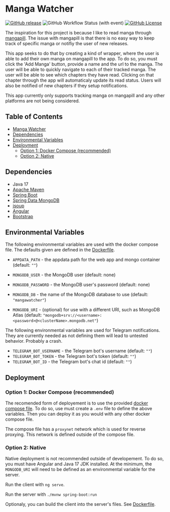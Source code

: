 # Manga Watcher

<!-- https://shields.io/badges -->
[![GitHub release](https://img.shields.io/github/v/release/tacticalminky/manga-watcher)](https://github.com/tacticalminky/manga-watcher/releases)
![GitHub Workflow Status (with event)](https://img.shields.io/github/actions/workflow/status/tacticalminky/manga-watcher/docker-publish.yml)
[![GitHub License](https://img.shields.io/github/license/tacticalminky/manga-watcher)](https://github.com/tacticalminky/manga-watcher/blob/master/LICENSE)

The inspiration for this project is because I like to read manga through [mangapill](https://mangapill.com). The issue with mangapill is that there is no easy way to keep track of specific manga or notifiy the user of new releases.

This app seeks to do that by creating a kind of wrapper, where the user is able to add their own manga on mangapill to the app. To do so, you must click the 'Add Manga' button, provide a name and the url to the manga. The user will be able to quickly navigate to each of their tracked manga. The user will be able to see which chapters they have read. Clicking on that chapter through the app will automaticaly update its read status. Users will also be notified of new chapters if they setup notifications.

This app currently only supports tracking manga on mangapill and any other platforms are not being considered.

## Table of Contents

* [Manga Watcher](#manga-watcher)
* [Dependencies](#dependencies)
* [Environmental Variables](#environmental-variables)
* [Deployment](#deployment)
    * [Option 1: Docker Compose (recommended)](#option-1-docker-compose-recommended)
    * [Option 2: Native](#option-2-native)

## Dependencies

* Java 17
* [Apache Maven](https://maven.apache.org)
* [Spring Boot](https://spring.io/projects/spring-boot)
* [Spring Data MongoDB](https://spring.io/projects/spring-data-mongodb)
* [jsoup](https://jsoup.org/)
* [Angular](https://angular.io/)
* [Bootstrap](https://getbootstrap.com/)

## Environmental Variables

The following environmental variables are used with the docker compose file. The defaults given are defined in the [Dockerfile](./Dockerfile).

* `APPDATA_PATH` - the appdata path for the web app and mongo container (default: `""`)

* `MONGODB_USER` - the MongoDB user (default: none)
* `MONGODB_PASSWORD` - the MongoDB user's password (default: none)
* `MONGODB_DB` - the name of the MongoDB database to use (default: `"mangawatcher"`)

* `MONGODB_URI` - (optional) for use with a different URI, such as MongoDB Atlas (default: `"mongodb+srv://<username>:<password>@<clusterName>.mongodb.net"`)

The following environmental variables are used for Telegram notifications. They are currently needed as not defining them will lead to untested behavior. Probably a crash.

* `TELEGRAM_BOT_USERNAME` - the Telegram bot's username (default: `""`)
* `TELEGRAM_BOT_TOKEN` - the Telegram bot's token (default: `""`)
* `TELEGRAM_BOT_ID` - the Telegram bot's chat id (default: `""`)

## Deployment

<!-- NOTE: this utilizes a network called proxynet as a reverse proxy -->

### Option 1: Docker Compose (recommended)

The recomended form of deployement is to use the provided [docker compose file](./docker-compose.yml). To do so, use must create a `.env` file to define the above variables. Then you can deploy it as you would with any other docker compose file.

The compose file has a `proxynet` network which is used for reverse proxying. This network is defined outside of the compose file.

### Option 2: Native

Native deployment is not recommended outside of developement. To do so, you must have Angular and Java 17 JDK installed. At the minimum, the `MONGODB_URI` will need to be defined as an environmental variable for the server.

Run the client with `ng serve`.

Run the server with `./mvnw spring-boot:run`

Optionaly, you can build the client into the server's files. See [Dockerfile](./Dockerfile).
